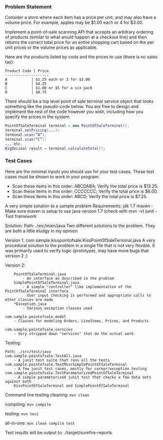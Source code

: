 ### Problem Statement

Consider a store where each item has a price per unit, and may also have a volume price. For example, apples may be $1.00 each or 4 for $3.00.

Implement a point-of-sale scanning API that accepts an arbitrary ordering of products (similar to what would happen at a checkout line) and then returns the correct total price for an entire shopping cart based on the per unit prices or the volume prices as applicable.

Here are the products listed by code and the prices to use (there is no sales tax):
```
Product Code | Price
--------------------
A           | $1.25 each or 3 for $3.00
B           | $4.25
C           | $1.00 or $5 for a six pack
D           | $0.75
```

There should be a top level point of sale terminal service object that looks something like the pseudo-code below. You are free to design and implement the rest of the code however you wish, including how you specify the prices in the system:

```java
PointOfSaleTerminal terminal = new PointOfSaleTerminal();
terminal.setPricing(...);
terminal.scan(“A”);
terminal.scan(“C”);
... etc.
BigDecimal result = terminal.calculateTotal();
```

### Test Cases

Here are the minimal inputs you should use for your test cases. These test cases must be shown to work in your program:

* Scan these items in this order: ABCDABA; Verify the total price is $13.25.
* Scan these items in this order: CCCCCCC; Verify the total price is $6.00.
* Scan these items in this order: ABCD; Verify the total price is $7.25.

A very simple solution to a sample problem
Requirements:
    jdk 1.7
    maven - Make sure maven is setup to use java version 1.7 (check with mvn -v)
    junit - Test framework

Solution:
Path: ./src/main/java
Two different solutions to the problem.
They are both a little kludgy in my opinion

Version 1:
com.sample.kisspointofsale.KissPointOfSaleTerminal.java
A very procedural solution to the problem in a single file that is not very flexible.
It was primarily used to verify logic (prototype), may have more bugs that version 2 ;)

Version 2:
```com.sample.pointofsale
    PointOfSaleTerminal.java 
        - An interface as described in the problem
    SimplePointOfSaleTerminal.java 
        - A simple "controller" like implementation of the PointOfSaleTerminal interface
          User input checking is performed and appropriate calls to other classes are made
    *Exception.java 
        - Various exception classes used 

com.sample.pointofsale.model 
    - Classes for modeling Orders, LineItems, Prices, and Products

com.sample.pointofsale.services 
    - Very stripped down "services" that do the actual work
```
Testing:
```
Path: ./src/test/java
com.sample.pointofsale.TestAll.java 
    - A junit test suite that runs all the tests
com.sample.pointofsale.TestMiscSimplePointOfSaleTerminal 
    - A few junit test cases, mostly for corner/exception testing
com.sample.pointofsale.TestParameterizedPointOfSaleTerminal
    - A simple parameterized junit test that checks a few data sets against both
    KissPointOfSaleTerminal and SimplePointOfSaleTerminal
```
Command line testing 
cleaning:
```mvn clean```

compiling:
```mvn compile```

testing:
```mvn test```

all-in-one:
```mvn clean compile test```

Test results will be output to: ./target/surefire-reports

